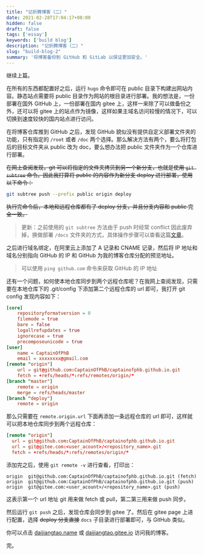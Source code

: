 ```yaml
---
title: "记折腾博客（二）"
date: 2021-02-28T17:04:17+08:00
hidden: false
draft: false
tags: ['essay']
keywords: ['build blog']
description: "记折腾博客（二）"
slug: "build-blog-2"
summary: '将博客备份到 GitHub 和 GitLab 以保证更加安全。'
---
```


继续上篇。

在所有的东西都配置好之后，运行 `hugo` 命令即可在 public 目录下构建出网站内容。静态站点需要将 public 目录作为网站的根目录进行部署。我的想法是，一份部署在国外 GitHub 上，一份部署在国内 gitee 上，这样一来除了可以做备份之外，还可以将 gitee 上的站点作为镜像，这样如果主域名访问较慢的情况下，可以切换到速度较快的国内站点进行访问。

在将博客仓库推到 GitHub 之后，发现 GitHub 貌似没有提供自定义部署文件夹的功能，只有指定的 `/root` 或者 `/doc` 两个选择。那么解决方法有两个，要么将打包后的目标文件夹从 public 改为 doc，要么想办法把 public 文件夹作为一个仓库进行部署。

~~在网上查阅发现，git 可以将指定的文件夹拷贝到另一个新分支，也就是使用 `git subtree` 命令。因此我打算将 public 的内容作为新分支 deploy 进行部署，使用以下命令：~~

```sh
git subtree push --prefix public origin deploy
```

~~执行完命令后，本地和远程仓库都有了 deploy 分支，并且分支内容和 public 完全一致。~~

> 更新：之前使用的 `git subtree` 方法由于 push 时经常 conflict 因此废弃掉，换做部署 `/docs` 文件夹的方式，具体操作步骤可以查看这篇[文章](/2021/06/02/github-page/)。

之后进行域名绑定，在阿里云上添加了 A 记录和 CNAME 记录，然后将 IP 地址和域名分别指向 GitHub 的 IP 和 GitHub 为我的博客仓库分配的预览地址。

> 可以使用 `ping github.com` 命令来获取 GitHub 的 IP 地址

还有一个问题，如何使本地仓库同步到两个远程仓库呢？在我网上查阅发现，只需要在本地仓库下的 .git/config 下添加第二个远程仓库的 url 即可，我打开 git config 发现内容如下：

```toml
[core]
    repositoryformatversion = 0
    filemode = true
    bare = false
    logallrefupdates = true
    ignorecase = true
    precomposeunicode = true
[user]
    name = CaptainOfPhB
    email = xxxxxxxx@gmail.com
[remote "origin"]
    url = git@github.com:CaptainOfPhB/captainofphb.github.io.git
    fetch = +refs/heads/*:refs/remotes/origin/*
[branch "master"]
    remote = origin
    merge = refs/heads/master
[branch "deploy"]
    remote = origin
```

那么只需要在 `remote.origin.url` 下面再添加一条远程仓库的 url 即可，这样就可以把本地仓库同步到两个远程仓库：

```toml
[remote "origin"]
  url = git@github.com:CaptainOfPhB/captainofphb.github.io.git
  url = git@gitee.com:<user_acount>/<repository_name>.git
  fetch = +refs/heads/*:refs/remotes/origin/*
```

添加完之后，使用 `git remote -v` 进行查看，打印出：

```text
origin  git@github.com:CaptainOfPhB/captainofphb.github.io.git (fetch)
origin  git@github.com:CaptainOfPhB/captainofphb.github.io.git (push)
origin  git@gitee.com:<user_acount>/<repository_name>.git (push)
```

这表示第一个 url 地址 git 用来做 fetch 或 pull，第二第三用来做 push 同步。

然后运行 `git push` 之后，发现仓库会同步到 gitee 了。然后在 gitee page 上进行配置，选择 ~~deploy 分支直接~~ `docs` 子目录进行部署即可，与 GitHub 类似。

你可以点击 [daijiangtao.name](https://daijiangtao.name) 或 [daijiangtao.gitee.io](https://daijiangtao.gitee.io) 访问我的博客。

完。
